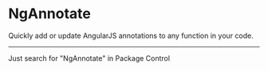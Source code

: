 NgAnnotate
===

Quickly add or update AngularJS annotations to any function in your code.

---

Just search for "NgAnnotate" in Package Control